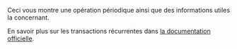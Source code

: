 Ceci vous montre une opération périodique ainsi que des informations utiles la concernant.

En savoir plus sur les transactions récurrentes dans [la documentation officielle](https://docs.firefly-iii.org/advanced-concepts/recurring).